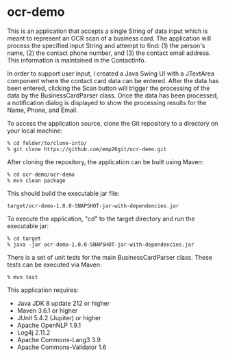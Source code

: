 # ocr-demo
This is an application that accepts a single String of data input which is meant to represent an OCR scan of a business card. 
The application will process the specified input String and attempt to find: (1) the person's name, (2) the contact phone number, 
and (3) the contact email address. This information is maintained in the ContactInfo.

In order to support user input, I created a Java Swing UI with a JTextArea component where the contact card data can be entered. 
After the data has been entered, clicking the Scan button will trigger the processing of the data by the BusinessCardParser class. 
Once the data has been processed, a notification dialog is displayed to show the processing results for the Name, Phone, and Email.

To access the application source, clone the Git repository to a directory on your local machine:
```
% cd folder/to/clone-into/
% git clone https://github.com/emp26git/ocr-demo.git
```

After cloning the repository, the application can be built using Maven:
```
% cd ocr-demo/ocr-demo
% mvn clean package
```

This should build the executable jar file:
```
target/ocr-demo-1.0.0-SNAPSHOT-jar-with-dependencies.jar
```

To execute the application, "cd" to the target directory and run the executable jar:
```
% cd target
% java -jar ocr-demo-1.0.0-SNAPSHOT-jar-with-dependencies.jar
```

There is a set of unit tests for the main BusinessCardParser class. These tests can be executed via Maven:
```
% mvn test
```

This application requires:
- Java JDK 8 update 212 or higher
- Maven 3.6.1 or higher
- JUnit 5.4.2 (Jupiter) or higher
- Apache OpenNLP 1.9.1
- Log4j 2.11.2
- Apache Commons-Lang3 3.9
- Apache Commons-Validator 1.6

